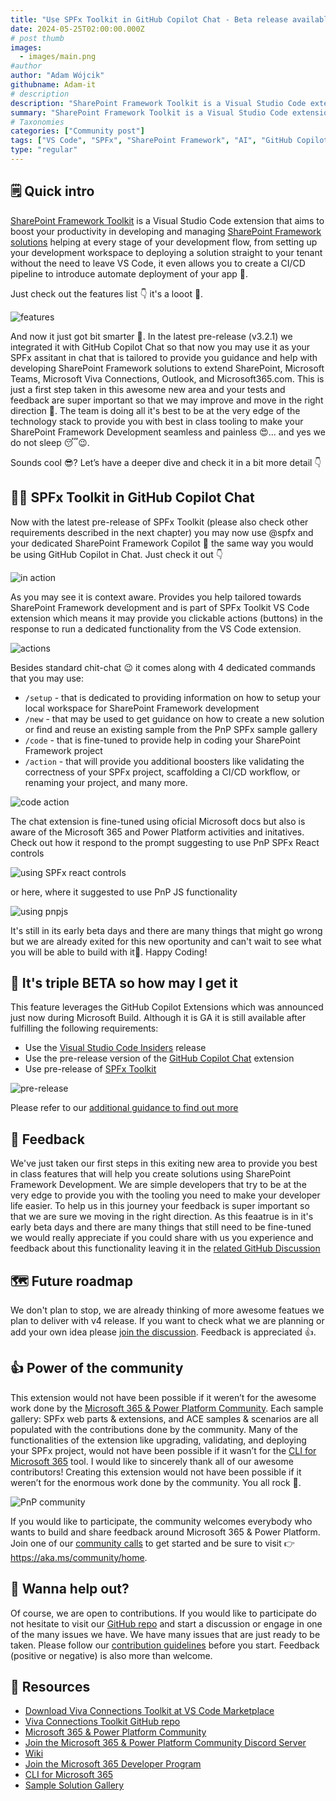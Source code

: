 ```yaml
---
title: "Use SPFx Toolkit in GitHub Copilot Chat - Beta release available!"
date: 2024-05-25T02:00:00.000Z
# post thumb
images:
  - images/main.png
#author
author: "Adam Wójcik"
githubname: Adam-it
# description
description: "SharePoint Framework Toolkit is a Visual Studio Code extension that aims to boost your productivity in developing and managing SharePoint Framework solutions helping at every stage of your development flow, from setting up your development workspace to deploying a solution straight to your tenant without the need to leave VS Code. With the SharePoint Framework, you can use modern web technologies and tools in your preferred development environment to build productive experiences and apps that are responsive and mobile-ready allowing you to create solutions to extend SharePoint, Microsoft Teams, Microsoft Viva Connections, Outlook, and Microsoft365.com."
summary: "SharePoint Framework Toolkit is a Visual Studio Code extension that aims to boost your productivity in developing and managing SharePoint Framework solutions helping at every stage of your development flow, from setting up your development workspace to deploying a solution straight to your tenant without the need to leave VS Code. With the SharePoint Framework, you can use modern web technologies and tools in your preferred development environment to build productive experiences and apps that are responsive and mobile-ready allowing you to create solutions to extend SharePoint, Microsoft Teams, Microsoft Viva Connections, Outlook, and Microsoft365.com."
# Taxonomies
categories: ["Community post"]
tags: ["VS Code", "SPFx", "SharePoint Framework", "AI", "GitHub Copilot", "Chat"]
type: "regular"
---
```


## 🗒️ Quick intro

[SharePoint Framework Toolkit](https://marketplace.visualstudio.com/items?itemName=m365pnp.viva-connections-toolkit) is a Visual Studio Code extension that aims to boost your productivity in developing and managing [SharePoint Framework solutions](https://learn.microsoft.com/sharepoint/dev/spfx/sharepoint-framework-overview?WT.mc_id=m365-15744-cxa) helping at every stage of your development flow, from setting up your development workspace to deploying a solution straight to your tenant without the need to leave VS Code, it even allows you to create a CI/CD pipeline to introduce automate deployment of your app 🚀. 

Just check out the features list 👇 it's a looot 🤯.

![features](images/features.png)

And now it just got bit smarter 🤩. In the latest pre-release (v3.2.1) we integrated it with GitHub Copilot Chat so that now you may use it as your SPFx assitant in chat that is tailored to provide you guidance and help with developing SharePoint Framework solutions to extend SharePoint, Microsoft Teams, Microsoft Viva Connections, Outlook, and Microsoft365.com.
This is just a first step taken in this awesome new area and your tests and feedback are super important so that we may improve and move in the right direction 🚀. The team is doing all it's best to be at the very edge of the technology stack to provide you with best in class tooling to make your SharePoint Framework Development seamless and painless 😍... and yes we do not sleep 😴😉.

Sounds cool 😎? Let’s have a deeper dive and check it in a bit more detail 👇

## 🧠💬 SPFx Toolkit in GitHub Copilot Chat

Now with the latest pre-release of SPFx Toolkit (please also check other requirements described in the next chapter) you may now use @spfx and your dedicated SharePoint Framework Copilot 🤩 the same way you would be using GitHub Copilot in Chat. Just check it out 👇

![in action](images/chat-in-action.png)

As you may see it is context aware. Provides you help tailored towards SharePoint Framework development and is part of SPFx Toolkit VS Code extension which means it may provide you clickable actions (buttons) in the response to run a dedicated functionality from the VS Code extension.

![actions](images/spfx-example4.png)

Besides standard chit-chat 😉 it comes along with 4 dedicated commands that you may use:

- `/setup` - that is dedicated to providing information on how to setup your local workspace for SharePoint Framework development
- `/new` - that may be used to get guidance on how to create a new solution or find and reuse an existing sample from the PnP SPFx sample gallery
- `/code` - that is fine-tuned to provide help in coding your SharePoint Framework project
- `/action` - that will provide you additional boosters like validating the correctness of your SPFx project, scaffolding a CI/CD workflow, or renaming your project, and many more.

![code action](images/spfx-example1.png)

The chat extension is fine-tuned using oficial Microsoft docs but also is aware of the Microsoft 365 and Power Platform activities and initatives. Check out how it respond to the prompt suggesting to use PnP SPFx React controls

![using SPFx react controls](images/spfx-example2.png)

or here, where it suggested to use PnP JS functionality
 
![using pnpjs](images/spfx-example3.png)

It's still in its early beta days and there are many things that might go wrong but we are already exited for this new oportunity and can't wait to see what you will be able to build with it🤩. Happy Coding!

## 🧪 It's triple BETA so how may I get it

This feature leverages the GitHub Copilot Extensions which was announced just now during Microsoft Build. Although it is GA it is still available after fulfilling the following requirements:

- Use the [Visual Studio Code Insiders](https://code.visualstudio.com/insiders/) release
- Use the pre-release version of the [GitHub Copilot Chat](https://marketplace.visualstudio.com/items?itemName=GitHub.copilot-chat) extension
- Use pre-release of [SPFx Toolkit](https://marketplace.visualstudio.com/items?itemName=m365pnp.viva-connections-toolkit)

![pre-release](images/pre-release.png)

Please refer to our [additional guidance to find out more](https://github.com/pnp/vscode-viva/wiki/8.-Preview-features)

## 🙏 Feedback

We've just taken our first steps in this exiting new area to provide you best in class features that will help you create solutions using SharePoint Framework Development. We are simple developers that try to be at the very edge to provide you with the tooling you need to make your developer life easier. To help us in this journey your feedback is super important so that we are sure we moving in the right direction. As this feaatrue is in it's early beta days and there are many things that still need to be fine-tuned we would really appreciate if you could share with us you experience and feedback about this functionality leaving it in the [related GitHub Discussion](https://github.com/pnp/vscode-viva/discussions/241)

## 🗺️ Future roadmap

We don't plan to stop, we are already thinking of more awesome featues we plan to deliver with v4 release. If you want to check what we are planning or add your own idea please [join the discussion](https://github.com/pnp/vscode-viva/discussions/159). Feedback is appreciated 👍.

## 👍 Power of the community

This extension would not have been possible if it weren’t for the awesome work done by the [Microsoft 365 & Power Platform Community](https://pnp.github.io/). Each sample gallery: SPFx web parts & extensions, and ACE samples & scenarios are all populated with the contributions done by the community. Many of the functionalities of the extension like upgrading, validating, and deploying your SPFx project, would not have been possible if it wasn’t for the [CLI for Microsoft 365](https://pnp.github.io/cli-microsoft365/) tool. I would like to sincerely thank all of our awesome contributors! Creating this extension would not have been possible if it weren’t for the enormous work done by the community. You all rock 🤩.

![PnP community](images/parker-pnp.png)

If you would like to participate, the community welcomes everybody who wants to build and share feedback around Microsoft 365 & Power Platform. Join one of our [community calls](https://pnp.github.io/#community) to get started and be sure to visit 👉 https://aka.ms/community/home.

## 🙋 Wanna help out?

Of course, we are open to contributions. If you would like to participate do not hesitate to visit our [GitHub repo](https://github.com/pnp/vscode-viva) and start a discussion or engage in one of the many issues we have. We have many issues that are just ready to be taken. Please follow our [contribution guidelines](https://github.com/pnp/vscode-viva/blob/main/contributing.md) before you start.
Feedback (positive or negative) is also more than welcome.

## 🔗 Resources

- [Download Viva Connections Toolkit at VS Code Marketplace](https://marketplace.visualstudio.com/items?itemName=m365pnp.viva-connections-toolkit)
- [Viva Connections Toolkit GitHub repo](https://github.com/pnp/vscode-viva)
- [Microsoft 365 & Power Platform Community](https://pnp.github.io/#home)
- [Join the Microsoft 365 & Power Platform Community Discord Server]( https://aka.ms/community/discord)
- [Wiki]( https://github.com/pnp/vscode-viva/wiki)
- [Join the Microsoft 365 Developer Program]( https://developer.microsoft.com/en-us/microsoft-365/dev-program)
- [CLI for Microsoft 365](https://pnp.github.io/cli-microsoft365/)
- [Sample Solution Gallery]( https://adoption.microsoft.com/en-us/sample-solution-gallery/)
